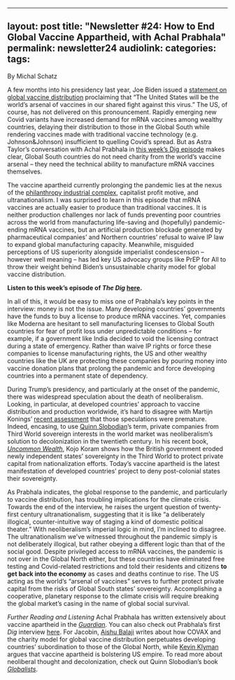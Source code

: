 
---
layout: post
title: "Newsletter #24: How to End Global Vaccine Appartheid, with Achal Prabhala"
permalink: newsletter24
audiolink: 
categories: 
tags: 
---

By Michal Schatz

A few months into his presidency last year, Joe Biden issued a [statement on global vaccine distribution](https://www.whitehouse.gov/briefing-room/statements-releases/2021/06/03/statement-by-president-joe-biden-on-global-vaccine-distribution/) proclaiming that “The United States will be the world’s arsenal of vaccines in our shared fight against this virus.” The US, of course, has not delivered on this pronouncement. Rapidly emerging new Covid variants have increased demand for mRNA vaccines among wealthy countries, delaying their distribution to those in the Global South while rendering vaccines made with traditional vaccine technology (e.g. Johnson&Johnson) insufficient to quelling Covid’s spread. But as Astra Taylor’s conversation with Achal Prabhala in [this week’s Dig episode](/podcast/vaccine-apartheid-endures-w-achal-prabhala/) makes clear, Global South countries do not need charity from the world’s vaccine arsenal – they need the technical ability to manufacture mRNA vaccines themselves.

The vaccine apartheid currently prolonging the pandemic lies at the nexus of the [philanthropy industrial complex](https://www.jacobinmag.com/2021/10/philanthropy-is-a-scam), capitalist profit motive, and ultranationalism. I was surprised to learn in this episode that mRNA vaccines are actually easier to produce than traditional vaccines. It is neither production challenges nor lack of funds preventing poor countries across the world from manufacturing life-saving and (hopefully) pandemic-ending mRNA vaccines, but an artificial production blockade generated by pharmaceutical companies’ and Northern countries’ refusal to waive IP law to expand global manufacturing capacity. Meanwhile, misguided perceptions of US superiority alongside imperialist condescension – however well meaning – has led key US advocacy groups like PrEP for All to throw their weight behind Biden’s unsustainable charity model for global vaccine distribution.

**Listen to this week’s episode of ***The Dig*** [here](/podcast/vaccine-apartheid-endures-w-achal-prabhala/).**

In all of this, it would be easy to miss one of Prabhala’s key points in the interview: money is not the issue. Many developing countries’ governments have the funds to buy a license to produce mRNA vaccines. Yet, companies like Moderna are hesitant to sell manufacturing licenses to Global South countries for fear of profit loss under unpredictable conditions – for example, if a government like India decided to void the licensing contract during a state of emergency. Rather than waive IP rights or force these companies to license manufacturing rights, the US and other wealthy countries like the UK are protecting these companies by pouring money into vaccine donation plans that prolong the pandemic and force developing countries into a permanent state of dependency.

During Trump’s presidency, and particularly at the onset of the pandemic, there was widespread speculation about the death of neoliberalism. Looking, in particular, at developed countries’ approach to vaccine distribution and production worldwide, it’s hard to disagree with Martijn Konings’ [recent assessment](https://jacobinmag.com/2022/04/neoliberalism-biden-trump-keynesianism-bailouts-capitalism-democracy) that those speculations were premature. Indeed, encasing, to use [Quinn Slobodian](/podcast/a-history-of-neoliberalism-with-quinn-slobodian/)’s term, private companies from Third World sovereign interests in the world market was neoliberalism’s solution to decolonization in the twentieth century. In his recent book, *[Uncommon Wealth](https://www.waterstones.com/book/uncommon-wealth/kojo-koram/9781529338621)*, Kojo Koram shows how the British government eroded newly independent states’ sovereignty in the Third World to protect private capital from nationalization efforts. Today’s vaccine apartheid is the latest manifestation of developed countries’ project to deny post-colonial states their sovereignty.

As Prabhala indicates, the global response to the pandemic, and particularly to vaccine distribution, has troubling implications for the climate crisis. Towards the end of the interview, he raises the urgent question of twenty-first century ultranationalism, suggesting that it is like “a deliberately illogical, counter-intuitive way of staging a kind of domestic political theater.” With neoliberalism’s imperial logic in mind, I’m inclined to disagree. The ultranationalism we’ve witnessed throughout the pandemic simply is not deliberately illogical, but rather obeying a different logic than that of the social good. Despite privileged access to mRNA vaccines, the pandemic is not over in the Global North either, but these countries have eliminated free testing and Covid-related restrictions and told their residents and citizens **to get back into the economy** as cases and deaths continue to rise. The US acting as the world’s “arsenal of vaccines” serves to further protect private capital from the risks of Global South states’ sovereignty. Accomplishing a cooperative, planetary response to the climate crisis will require breaking the global market’s casing in the name of global social survival.

*Further Reading and Listening*
Achal Prabhala has written extensively about vaccine apartheid in the *[Guardian](https://www.theguardian.com/profile/achal-prabhala)*. You can also check out Prabhala’s first *Dig* interview [here](/podcast/vaccine-apartheid-endures-w-achal-prabhala/).
For Jacobin, [Aishu Balaji](https://jacobinmag.com/2021/05/covid-covax-vaccine-apartheid-wto-trips-intellectual-property-ip) writes about how COVAX and the charity model for global vaccine distribution perpetuates developing countries’ subordination to those of the Global North, while [Kevin Klyman](https://jacobinmag.com/2022/01/vaccine-apartheid-us-empire-diplomacy-china-cold-war) argues that vaccine apartheid is bolstering US empire. To read more about neoliberal thought and decolonization, check out Quinn Slobodian’s book *[Globalists](https://www.hup.harvard.edu/catalog.php?isbn=9780674979529)*.